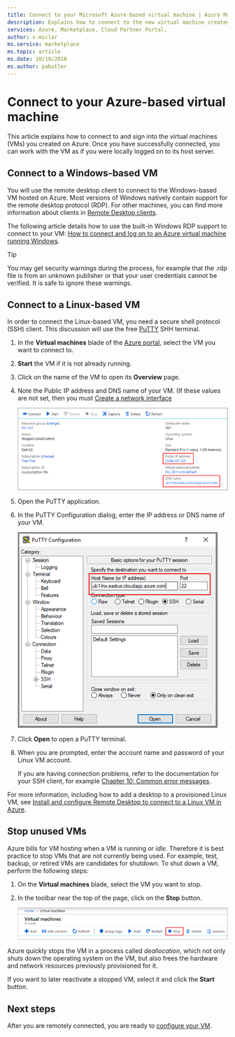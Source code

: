 ```yaml
---
title: Connect to your Microsoft Azure-based virtual machine | Azure Marketplace
description: Explains how to connect to the new virtual machine created on Azure.
services: Azure, Marketplace, Cloud Partner Portal, 
author: v-miclar
ms.service: marketplace
ms.topic: article
ms.date: 10/19/2018
ms.author: pabutler
---
```


# Connect to your Azure-based virtual machine

This article explains how to connect to and sign into the virtual machines (VMs) you created on Azure.  Once you have successfully connected, you can work with the VM as if you were locally logged on to its host server. 

## Connect to a Windows-based VM

You will use the remote desktop client to connect to the Windows-based VM hosted on Azure.  Most versions of Windows natively contain support for the remote desktop protocol (RDP).  For other machines, you can find more information about clients in [Remote Desktop clients](https://docs.microsoft.com/windows-server/remote/remote-desktop-services/clients/remote-desktop-clients).  

The following article details how to use the built-in Windows RDP support to connect to your VM: [How to connect and log on to an Azure virtual machine running Windows](../../../virtual-machines/windows/connect-logon.md).  

>[!TIP]
> You may get security warnings during the process, for example that the .rdp file is from an unknown publisher or that your user credentials cannot be verified.  It is safe to ignore these warnings.


## Connect to a Linux-based VM

In order to connect the Linux-based VM, you need a secure shell protocol (SSH) client.  This discussion will use the free [PuTTY](https://www.ssh.com/ssh/putty/) SHH terminal.

1. In the **Virtual machines** blade of the [Azure portal](https://ms.portal.azure.com), select the VM you want to connect to.  
2. **Start** the VM if it is not already running.
3. Click on the name of the VM to open its **Overview** page.
4. Note the Public IP address and DNS name of your VM.  (If these values are not set, then you must [Create a network interface](https://docs.microsoft.com/azure/virtual-network/virtual-network-network-interface#create-a-network-interface)

   ![VM Overview settings](./media/publishvm_019.png)
 
5. Open the PuTTY application.  
6. In the PuTTY Configuration dialog, enter the IP address or DNS name of your VM. 

   ![PuTTY terminal settings](./media/publishvm_020.png)
 
7. Click **Open** to open a PuTTY terminal.  
8. When you are prompted, enter the account name and password of your Linux VM account. 

   If you are having connection problems, refer to the documentation for your SSH client, for example [Chapter 10: Common error messages](https://www.ssh.com/ssh/putty/putty-manuals/0.68/Chapter10.html#errors).

For more information, including how to add a desktop to a provisioned Linux VM, see [Install and configure Remote Desktop to connect to a Linux VM in Azure](../../../virtual-machines/linux/use-remote-desktop.md).


## Stop unused VMs
Azure bills for VM hosting when a VM is running *or idle*.  Therefore it is best practice to stop VMs that are not currently being used.  For example, test, backup, or retired VMs are candidates for shutdown. To shut down a VM, perform the following steps:

1. On the **Virtual machines** blade, select the VM you want to stop. 
2. In the toolbar near the top of the page, click on the **Stop** button.

   ![Stop a VM](./media/publishvm_018.png)

Azure quickly stops the VM in a process called *deallocation*, which not only shuts down the operating system on the VM, but also frees the hardware and network resources previously provisioned for it.

If you want to later reactivate a stopped VM, select it and click the **Start** button.


## Next steps

After you are remotely connected, you are ready to [configure your VM](./cpp-configure-vm.md).
